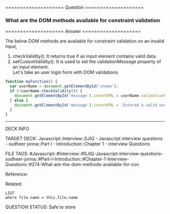 ==================== Question ====================  

### What are the DOM methods available for constraint validation  

==================== Answer ====================  

The below DOM methods are available for constraint validation on an invalid
input,

1. checkValidity(): It returns true if an input element contains valid data.
2. setCustomValidity(): It is used to set the validationMessage property of an
   input element.  
   Let's take an user login form with DOM validations

```javascript
function myFunction() {
  var userName = document.getElementById('uname');
  if (!userName.checkValidity()) {
    document.getElementById('message').innerHTML = userName.validationMessage;
  } else {
    document.getElementById('message').innerHTML = 'Entered a valid username';
  }
}
```

---

DECK INFO

TARGET DECK: Javascript::Interview::SJIQ - Javascript interview questions -
sudheer jonna::Part I - Introduction::Chapter 1 - Interview Questions

FILE TAGS:
#Javascript::#Interview::#SJIQ-Javascript-interview-questions-sudheer-jonna::#Part-I-Introduction::#Chapter-1-Interview-Questions::#274-What-are-the-dom-methods-available-for-con

Reference:

Related:

```dataview
LIST
where file.name = this.file.name
```

QUESTION STATUS: Safe to store
